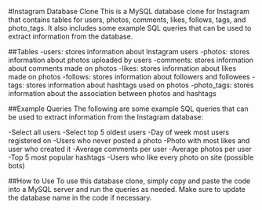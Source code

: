 #Instagram Database Clone
This is a MySQL database clone for Instagram that contains tables for users, photos, comments, likes, follows, tags, and photo_tags. It also includes some example SQL queries that can be used to extract information from the database.


##Tables
-users: stores information about Instagram users
-photos: stores information about photos uploaded by users
-comments: stores information about comments made on photos
-likes: stores information about likes made on photos
-follows: stores information about followers and followees
-tags: stores information about hashtags used on photos
-photo_tags: stores information about the association between photos and hashtags


##Example Queries
The following are some example SQL queries that can be used to extract information from the Instagram database:

-Select all users
-Select top 5 oldest users
-Day of week most users registered on
-Users who never posted a photo
-Photo with most likes and user who created it
-Average comments per user
-Average photos per user
-Top 5 most popular hashtags
-Users who like every photo on site (possible bots)


##How to Use
To use this database clone, simply copy and paste the code into a MySQL server and run the queries as needed. Make sure to update the database name in the code if necessary.
